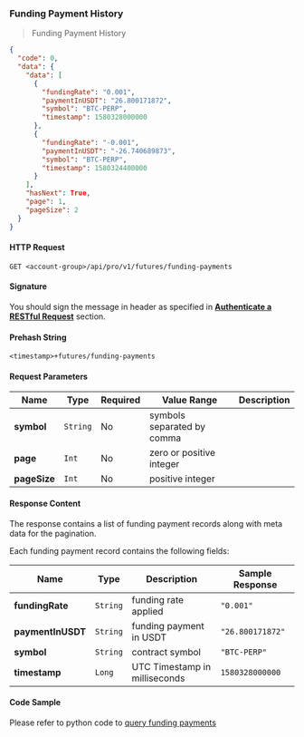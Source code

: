 ### Funding Payment History 

> Funding Payment History

```json
{
  "code": 0,
  "data": {
    "data": [
      {
        "fundingRate": "0.001",
        "paymentInUSDT": "26.800171872",
        "symbol": "BTC-PERP",
        "timestamp": 1580328000000
      },
      {
        "fundingRate": "-0.001",
        "paymentInUSDT": "-26.740689873",
        "symbol": "BTC-PERP",
        "timestamp": 1580324400000
      }
    ],
    "hasNext": True,
    "page": 1,
    "pageSize": 2
  }
}
```


#### HTTP Request

`GET <account-group>/api/pro/v1/futures/funding-payments`

#### Signature

You should sign the message in header as specified in [**Authenticate a RESTful Request**](#sign-a-request) section.

#### Prehash String

`<timestamp>+futures/funding-payments`

#### Request Parameters 

Name          |  Type    | Required | Value Range                | Description
------------- | -------- | -------- | -------------------------- | -----------
**symbol**    | `String` |   No     | symbols separated by comma | 
**page**      | `Int`    |   No     | zero or positive integer   | 
**pageSize**  | `Int`    |   No     | positive integer           | 


#### Response Content

The response contains a list of funding payment records along with meta data for the pagination. 

Each funding payment record contains the following fields:

 Name                | Type     | Description                   | Sample Response
-------------------- | -------- | ----------------------------- | -------------------------
**fundingRate**      | `String` | funding rate applied          | `"0.001"`
**paymentInUSDT**    | `String` | funding payment in USDT       | `"26.800171872"`
**symbol**           | `String` | contract symbol               | `"BTC-PERP"`
**timestamp**        | `Long`   | UTC Timestamp in milliseconds | `1580328000000`

#### Code Sample

Please refer to python code to [query funding payments](https://github.com/???/query-futures-funding-payments.py)


